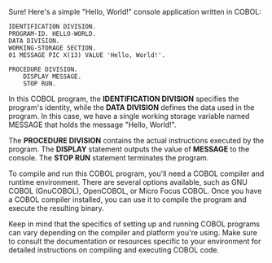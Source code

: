 Sure! Here's a simple "Hello, World!" console application written in COBOL:

```cobol
IDENTIFICATION DIVISION.
PROGRAM-ID. HELLO-WORLD.
DATA DIVISION.
WORKING-STORAGE SECTION.
01 MESSAGE PIC X(13) VALUE 'Hello, World!'.

PROCEDURE DIVISION.
    DISPLAY MESSAGE.
    STOP RUN.
```

In this COBOL program, the **IDENTIFICATION DIVISION** specifies the program's identity, while the **DATA DIVISION** defines the data used in the program. In this case, we have a single working storage variable named MESSAGE that holds the message "Hello, World!".

The **PROCEDURE DIVISION** contains the actual instructions executed by the program. The **DISPLAY** statement outputs the value of **MESSAGE** to the console. The **STOP RUN** statement terminates the program.

To compile and run this COBOL program, you'll need a COBOL compiler and runtime environment. There are several options available, such as GNU COBOL (GnuCOBOL), OpenCOBOL, or Micro Focus COBOL. Once you have a COBOL compiler installed, you can use it to compile the program and execute the resulting binary.

Keep in mind that the specifics of setting up and running COBOL programs can vary depending on the compiler and platform you're using. Make sure to consult the documentation or resources specific to your environment for detailed instructions on compiling and executing COBOL code.
